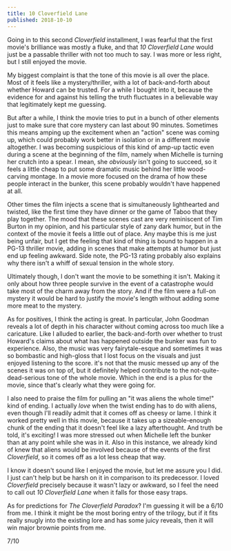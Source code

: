 ```yaml
---
title: 10 Cloverfield Lane
published: 2018-10-10
---
```


Going in to this second _Cloverfield_ installment, I was fearful that the first movie's brilliance was mostly a fluke, and that _10 Cloverfield Lane_ would just be a passable thriller with not too much to say. I was more or less right, but I still enjoyed the movie.

My biggest complaint is that the tone of this movie is all over the place. Most of it feels like a mystery/thriller, with a lot of back-and-forth about whether Howard can be trusted. For a while I bought into it, because the evidence for and against his telling the truth fluctuates in a believable way that legitimately kept me guessing.

But after a while, I think the movie tries to put in a bunch of other elements just to make sure that core mystery can last about 90 minutes. Sometimes this means amping up the excitement when an "action" scene was coming up, which could probably work better in isolation or in a different movie altogether. I was becoming suspicious of this kind of amp-up tactic even during a scene at the beginning of the film, namely when Michelle is turning her crutch into a spear. I mean, she *obviously* isn't going to succeed, so it feels a little cheap to put some dramatic music behind her little wood-carving montage. In a movie more focused on the drama of how these people interact in the bunker, this scene probably wouldn't have happened at all.

Other times the film injects a scene that is simultaneously lighthearted and twisted, like the first time they have dinner or the game of Taboo that they play together. The mood that these scenes cast are very reminiscent of Tim Burton in my opinion, and his particular style of zany dark humor, but in the context of the movie it feels a little out of place. Any maybe this is me just being unfair, but I get the feeling that kind of thing is bound to happen in a PG-13 thriller movie, adding in scenes that make attempts at humor but just end up feeling awkward. Side note, the PG-13 rating probably also explains why there isn't a whiff of sexual tension in the whole story.

Ultimately though, I don't want the movie to be something it isn't. Making it only about how three people survive in the event of a catastrophe would take most of the charm away from the story. And if the film were a full-on mystery it would be hard to justify the movie's length without adding some more meat to the mystery.

As for positives, I think the acting is great. In particular, John Goodman reveals a lot of depth in his character without coming across too much like a caricature. Like I alluded to earlier, the back-and-forth over whether to trust Howard's claims about what has happened outside the bunker was fun to experience. Also, the music was very fairytale-esque and sometimes it was so bombastic and high-gloss that I lost focus on the visuals and just enjoyed listening to the score. it's not that the music messed up any of the scenes it was on top of, but it definitely helped contribute to the not-quite-dead-serious tone of the whole movie. Which in the end is a plus for the movie, since that's clearly what they were going for.

I also need to praise the film for pulling an "it was aliens the whole time!" kind of ending. I actually *love* when the twist ending has to do with aliens, even though I'll readily admit that it comes off as cheesy or lame. I think it worked pretty well in this movie, because it takes up a sizeable-enough chunk of the ending that it doesn't feel like a lazy afterthought. And truth be told, it's exciting! I was more stressed out when Michelle left the bunker than at any point while she was in it. Also in this instance, we already kind of knew that aliens would be involved because of the events of the first _Cloverfield_, so it comes off as a lot less cheap that way.

I know it doesn't sound like I enjoyed the movie, but let me assure you I did. I just can't help but be harsh on it in comparison to its predecessor. I loved _Cloverfield_ precisely because it wasn't lazy or awkward, so I feel the need to call out _10 Cloverfield Lane_ when it falls for those easy traps.

As for predictions for _The Cloverfield Paradox_? I'm guessing it will be a 6/10 from me. I think it might be the most boring entry of the trilogy, but if it fits really snugly into the existing lore and has some juicy reveals, then it will win major brownie points from me.

7/10
